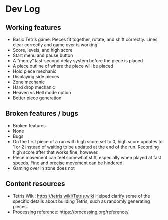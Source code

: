 # Dev Log

## Working features
- Basic Tetris game. Pieces fit together, rotate, and shift correctly. Lines clear correctly and game over is working
- Score, levels, and high score
- Start menu and pause button
- A “mercy” last-second delay system before the piece is placed
- A piece outline of where the piece will be placed
- Hold piece mechanic
- Displaying side pieces
- Zone mechanic
- Hard drop mechanic
- Heaven vs Hell mode option
- Better piece generation


## Broken features / bugs
- Broken features
 - None
- Bugs
 - On the first piece of a run with high score set to 0, high score updates to 1 or 2 instead of waiting to be updated at the end of the run. Recording high score after that works fine, however.
 - Piece movement can feel somewhat stiff, especially when played at fast speeds. Fine and precise movement can be hindered.
 - Gaming over in zone does not

## Content resources
- Tetris Wiki: https://tetris.wiki/Tetris.wiki Helped clarify some of the specific details about building Tetris, such as randomly generating pieces.
- Processing reference: https://processing.org/reference/
